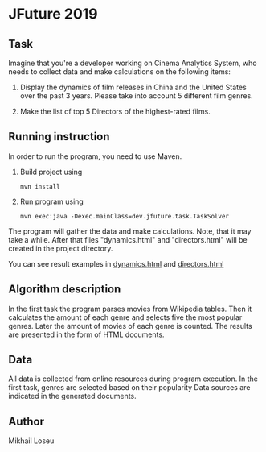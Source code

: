 # JFuture 2019

## Task
Imagine that you're a developer working on Cinema Analytics System, who needs to collect data and make calculations on the following items:

1. Display the dynamics of film releases in China and the United States over the past 3 years. Please take into account 5 different film genres.

2. Make the list of top 5 Directors of the highest-rated films.

## Running instruction
In order to run the program, you need to use Maven.

1. Build project using 

    ```
    mvn install
    ```

2. Run program using 

    ```
    mvn exec:java -Dexec.mainClass=dev.jfuture.task.TaskSolver
    ```

The program will gather the data and make calculations. Note, that it may take a while.
After that files "dynamics.html" and "directors.html" will be created in the project directory. 

You can see result examples in [dynamics.html](dynamics.html) and [directors.html](directors.html)

## Algorithm description
In the first task the program parses movies from Wikipedia tables.
Then it calculates the amount of each genre and selects five the most popular genres.
Later the amount of movies of each genre is counted. The results are presented in the form of HTML documents.

## Data
All data is collected from online resources during program execution. 
In the first task, genres are selected based on their popularity
Data sources are indicated in the generated documents.

## Author
Mikhail Loseu